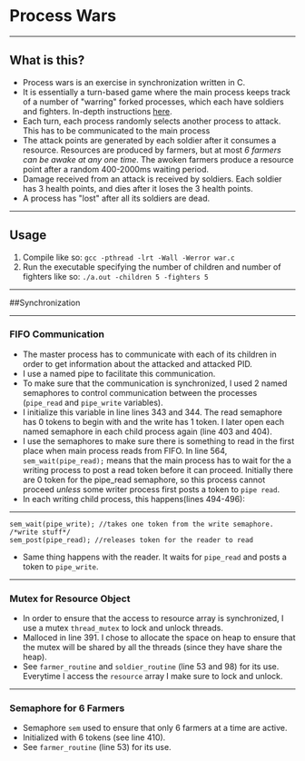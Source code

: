 # Process Wars

----
## What is this?
* Process wars is an exercise in synchronization written in C.
* It is essentially a turn-based game where the main process keeps track of a number of "warring" forked processes, which each have soldiers and fighters. In-depth instructions [here](https://www.pdf-archive.com/2017/12/01/process-wars/).
* Each turn, each process randomly selects another process to attack. This has to be communicated to the main process
*  The attack points are generated by each soldier after it consumes a resource. Resources are produced by farmers, but at most *6 farmers can be awake at any one time*. The awoken farmers produce a resource point after a random 400-2000ms waiting period.
* Damage received from an attack is received by soldiers. Each soldier has 3 health points, and dies after it loses the 3 health points. 
* A process has "lost" after all its soldiers are dead.

----
## Usage
1. Compile like so: `gcc -pthread -lrt -Wall -Werror war.c`
2. Run the executable specifying the number of children and number of fighters like so: `./a.out -children 5 -fighters 5`

----
##Synchronization

---
### FIFO Communication
* The master process has to communicate with each of its children in order to get information about the attacked and attacked PID.
* I use a named pipe to facilitate this communication.
* To make sure that the communication is synchronized, l used 2 named semaphores to control communication between the processes (`pipe_read` and `pipe_write` variables). 
* I initialize this variable in line lines 343 and 344. The read semaphore has 0 tokens to begin with and the write has 1 token. I later open each named semaphore in each child process again (line 403 and 404).
* I use the semaphores to make sure there is something to read in the first place when main process reads from FIFO. In line 564, `sem_wait(pipe_read);` means that the main process has to wait for the a writing process to post a read token before it can proceed. Initially there are 0 token for the pipe_read semaphore, so this process cannot proceed *unless* some writer process first posts a token to `pipe read`.
* In each writing child process, this happens(lines 494-496):

---    

    sem_wait(pipe_write); //takes one token from the write semaphore.
    /*write stuff*/
    sem_post(pipe_read); //releases token for the reader to read

* Same thing happens with the reader. It waits for `pipe_read` and posts a token to `pipe_write`.

---
### Mutex for Resource Object 
* In order to ensure that the access to resource array is synchronized, I use a mutex `thread_mutex` to lock and unlock threads.
* Malloced in line 391. I chose to allocate the space on heap to ensure that the mutex will be shared by all the threads (since they have share the heap).
* See `farmer_routine` and `soldier_routine` (line 53 and 98) for its use. Everytime I access the `resource` array I make sure to lock and unlock.

---
### Semaphore for 6 Farmers 
* Semaphore `sem` used to ensure that only 6 farmers at a time are active. 
* Initialized with 6 tokens (see line 410).
* See `farmer_routine` (line 53) for its use. 



